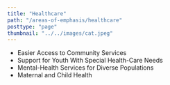 ```yaml
---
title: "Healthcare"
path: "/areas-of-emphasis/healthcare"
posttype: "page"
thumbnail: "../../images/cat.jpeg"
---
```



*   Easier Access to Community Services
*   Support for Youth With Special Health-Care Needs
*   Mental-Health Services for Diverse Populations
*   Maternal and Child Health
